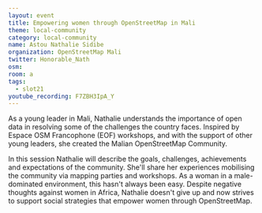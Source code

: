 ```yaml
---
layout: event
title: Empowering women through OpenStreetMap in Mali
theme: local-community
category: local-community
name: Astou Nathalie Sidibe
organization: OpenStreetMap Mali
twitter: Honorable_Nath
osm:
room: a
tags:
  - slot21
youtube_recording: F7ZBH3IpA_Y
---
```

As a young leader in Mali, Nathalie understands the importance of open data in resolving some of the challenges the country faces. Inspired by Espace OSM Francophone (EOF) workshops, and with the support of other young leaders, she created the Malian OpenStreetMap Community.

In this session Nathalie will describe the goals, challenges, achievements and expectations of the community. She'll share her experiences mobilising the community via mapping parties and workshops. As a woman in a male-dominated environment, this hasn't always been easy. Despite negative thoughts against women in Africa, Nathalie doesn't give up and now strives to support social strategies that empower women through OpenStreetMap.
